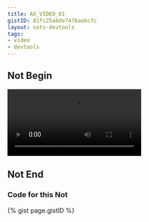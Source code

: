```yaml
---
title: AX_VIDEO_01
gistID: 81fc25a8de7476ae6cfc
layout: nots-devtools
tags:
- video
- devtools
---
```


<h2 aria-describedby="{{ page.gistID }}">Not Begin</h2>
<div class="rendered-not">
<!-- Bad: No accessible content -->
<video controls>
    <source src="video.webm" type="video/webm" />
</video>
</div> <!-- rendered-not -->

<h2 aria-describedby="{{ page.gistID }}">Not End</h2>

<h3 aria-describedby="{{ page.gistID }}">Code for this Not</h3>
{% gist page.gistID %}